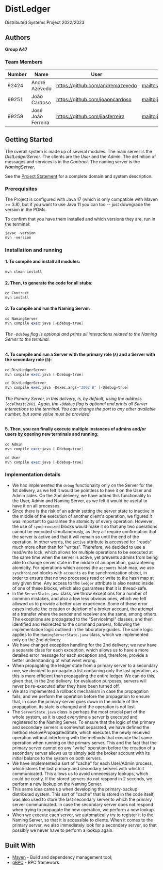 # DistLedger

Distributed Systems Project 2022/2023

## Authors

**Group A47**

### Team Members

| Number | Name               | User                               | Email                                        |
| ------ | ------------------ | ---------------------------------- | -------------------------------------------- |
| 92424  | André Azevedo      | <https://github.com/andremazevedo> | <mailto:andre.m.azevedo@tecnico.ulisboa.pt>  |
| 99251  | João Cardoso       | <https://github.com/joaoncardoso>  | <mailto:joao.n.m.cardoso@tecnico.ulisboa.pt> |
| 99259  | José João Ferreira | <https://github.com/jjasferreira>  | <mailto:josejoaoferreira@tecnico.ulisboa.pt> |

## Getting Started

The overall system is made up of several modules. The main server is the _DistLedgerServer_. The clients are the _User_
and the _Admin_. The definition of messages and services is in the _Contract_. The naming server
is the _NamingServer_.

See the [Project Statement](https://github.com/tecnico-distsys/DistLedger) for a complete domain and system description.

### Prerequisites

The Project is configured with Java 17 (which is only compatible with Maven >= 3.8), but if you want to use Java 11 you
can too -- just downgrade the version in the POMs.

To confirm that you have them installed and which versions they are, run in the terminal:

```s
javac -version
mvn -version
```

### Installation and running

#### 1. To compile and install all modules:

```s
mvn clean install
```

#### 2. Then, to generate the code for all stubs:

```s
cd Contract
mvn install
```

#### 3. To compile and run the Naming Server:

```s
cd NamingServer
mvn compile exec:java [-Ddebug=true]
```

###### The `-Ddebug` flag is optional and prints all interactions related to the Naming Server to the terminal.

#### 4. To compile and run a Server with the primary role (`A`) and a Server with the secondary role (`B`):

```s
cd DistLedgerServer
mvn compile exec:java [-Ddebug=true]
```

```s
cd DistLedgerServer
mvn compile exec:java -Dexec.args="2002 B" [-Ddebug=true]
```

###### The Primary Server, in this delivery, is, by default, using the address `localhost:2001`. Again, the `-Ddebug` flag is optional and prints all Server interactions to the terminal. You can change the port to any other available number, but some value must be provided.

#### 5. Then, you can finally execute multiple instances of admins and/or users by opening new terminals and running:

```s
cd Admin
mvn compile exec:java [-Ddebug=true]
```

```s
cd User
mvn compile exec:java [-Ddebug=true]
```

### Implementation details

- We had implemented the `debug` functionality only on the Server for the 1st delivery, as we felt it would be pointless to have it on the User and Admin sides. On the 2nd delivery, we have added this functionality to the User, Admin and Naming Server, as we felt it would be useful to have it on all processes.
- Since there is the risk of an admin setting the server state to inactive in the middle of the execution of another client's operation, we figured it was important to guarantee the atomicity of every operation. However, the use of `synchronized` blocks would make it so that any two operations cannot be executed simultaneously, as they all require confirmation that the server is active and that it will remain so until the end of the operation. In other words, the `active` attribute is accessed for "reads" much more often than for "writes". Therefore, we decided to use a read/write lock, which allows for multiple operations to be executed at the same time when the server is active, yet prevents admins from being able to change server state in the middle of an operation, guaranteeing atomicity. For operations which access the `accounts` hash map, we use `synchronized` blocks with `accounts` as the synchronization object, in order to ensure that no two processes read or write to the hash map at any given time. Any access to the `ledger` attribute is also nested inside of one of these blocks, which also guarantees that it is thread-safe.
- In the `ServerState.java` class, we throw exceptions for a number of common mistakes, and also a few less obvious ones, which we felt allowed us to provide a better user experience. Some of these error cases include the creation or deletion of a broker account, the attempt at a transfer where the sender and receiver are the same, among others. The exceptions are propagated to the "ServiceImpl" classes, and then identified and redirected to the command parsers, following the implementation logic outlined in the laboratory guides. The same logic applies to the `NamingServerState.java` class, which we implemented only on the 2nd delivery.
- We have changed exception handling for the 2nd delivery; we now have a separate class for each exception, which allows us to have a more detailed error message for each exception and, therefore, provide a better understanding of what went wrong.
- When propagating the ledger state from a primary server to a secondary one, we decided to propagate a list containing only the last operation, as this is more efficient than propagating the entire ledger. We can do this, given that, in the 2nd delivery, for evaluation purposes, servers will never be re-executed after they have been turned off.
- We also implemented a rollback mechanism in case the propagation fails, and we perform the operation before the propagation to ensure that, in case the primary server goes down in the middle of the propagation, its state is changed and the operation is not lost.
- The `ServerState.java` class is perhaps the most crucial part of the whole system, as it is used everytime a server is executed and registered to the Naming Server. To ensure that the logic of the primary and secondary servers is somewhat separated, we have defined the method receivePropagatedState, which executes the newly received operation without interfering with the methods that execute that same operation when running on the primary server. This and the fact that the primary server cannot do any "write" operation before the creation of a secondary server allows us to simply add the broker account with its initial balance to the system on both servers.
- We have implemented a sort of "cache" for each User/Admin process, which stores the last primary and secondary servers with which it communicated. This allows us to avoid unnecessary lookups, which could be costly. If the stored servers do not respond in 2 seconds, we perform a new lookup on the Naming Server.
- This same idea came up when developing the primary-backup distributed system. This sort of "cache" that is stored in the code itself, was also used to store the last secondary server to which the primary server communicated. In case the secondary server does not respond when trying to propagate the new operation, we perform a new lookup.
- When we execute each server, we automatically try to register it to the Naming Server, so that it is accessible to clients. When it comes to the primary server, we also immediately look for a secondary server, so that possibly we never have to perform a lookup again.

## Built With

- [Maven](https://maven.apache.org/) - Build and dependency management tool;
- [gRPC](https://grpc.io/) - RPC framework.
